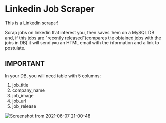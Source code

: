 # Linkedin Job Scraper
This is a Linkedin scraper!

Scrap jobs on linkedin that interest you, then saves them on a MySQL DB and, if this jobs are "recently released"(compares the obtained jobs with the jobs in DB) it will send you an HTML email with the information and a link to postulate.


## IMPORTANT

In your DB, you will need table with 5 columns:

1. job_title
2. company_name
3. job_image
4. job_url
5. job_release

![Screenshot from 2021-06-07 21-00-48](https://user-images.githubusercontent.com/72522721/121102366-c3af3b00-c7d3-11eb-99b1-ae8943b03789.png)

